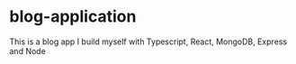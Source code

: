 # blog-application
This is a blog app I build myself with Typescript, React, MongoDB, Express and Node
